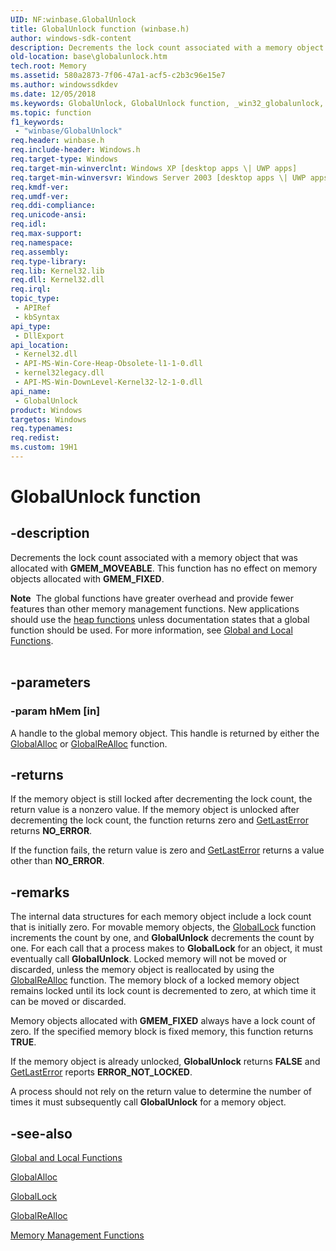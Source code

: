 ```yaml
---
UID: NF:winbase.GlobalUnlock
title: GlobalUnlock function (winbase.h)
author: windows-sdk-content
description: Decrements the lock count associated with a memory object that was allocated with GMEM_MOVEABLE.
old-location: base\globalunlock.htm
tech.root: Memory
ms.assetid: 580a2873-7f06-47a1-acf5-c2b3c96e15e7
ms.author: windowssdkdev
ms.date: 12/05/2018
ms.keywords: GlobalUnlock, GlobalUnlock function, _win32_globalunlock, base.globalunlock, winbase/GlobalUnlock
ms.topic: function
f1_keywords: 
 - "winbase/GlobalUnlock"
req.header: winbase.h
req.include-header: Windows.h
req.target-type: Windows
req.target-min-winverclnt: Windows XP [desktop apps \| UWP apps]
req.target-min-winversvr: Windows Server 2003 [desktop apps \| UWP apps]
req.kmdf-ver: 
req.umdf-ver: 
req.ddi-compliance: 
req.unicode-ansi: 
req.idl: 
req.max-support: 
req.namespace: 
req.assembly: 
req.type-library: 
req.lib: Kernel32.lib
req.dll: Kernel32.dll
req.irql: 
topic_type:
 - APIRef
 - kbSyntax
api_type:
 - DllExport
api_location:
 - Kernel32.dll
 - API-MS-Win-Core-Heap-Obsolete-l1-1-0.dll
 - kernel32legacy.dll
 - API-MS-Win-DownLevel-Kernel32-l2-1-0.dll
api_name:
 - GlobalUnlock
product: Windows
targetos: Windows
req.typenames: 
req.redist: 
ms.custom: 19H1
---
```


# GlobalUnlock function


## -description


Decrements the lock count associated with a memory object that was allocated with <b>GMEM_MOVEABLE</b>. This function has no effect on memory objects allocated with <b>GMEM_FIXED</b>.
<div class="alert"><b>Note</b>  The global functions have greater overhead and provide fewer features than other memory management functions. New applications should use the <a href="https://docs.microsoft.com/windows/desktop/Memory/heap-functions">heap functions</a> unless documentation states that a global function should be used. For more information, see <a href="https://docs.microsoft.com/windows/desktop/Memory/global-and-local-functions">Global and Local Functions</a>.
</div><div> </div>

## -parameters




### -param hMem [in]

A handle to the global memory object. This handle is returned by either the 
<a href="https://docs.microsoft.com/windows/desktop/api/winbase/nf-winbase-globalalloc">GlobalAlloc</a> or 
<a href="https://docs.microsoft.com/windows/desktop/api/winbase/nf-winbase-globalrealloc">GlobalReAlloc</a> function.


## -returns



If the memory object is still locked after decrementing the lock count, the return value is a nonzero value. If the memory object is unlocked after decrementing the lock count, the function returns zero and <a href="https://docs.microsoft.com/windows/desktop/api/errhandlingapi/nf-errhandlingapi-getlasterror">GetLastError</a> returns <b>NO_ERROR</b>.

If the function fails, the return value is zero and 
<a href="https://docs.microsoft.com/windows/desktop/api/errhandlingapi/nf-errhandlingapi-getlasterror">GetLastError</a> returns a value other than <b>NO_ERROR</b>.




## -remarks



The internal data structures for each memory object include a lock count that is initially zero. For movable memory objects, the 
<a href="https://docs.microsoft.com/windows/desktop/api/winbase/nf-winbase-globallock">GlobalLock</a> function increments the count by one, and 
<b>GlobalUnlock</b> decrements the count by one. For each call that a process makes to 
<b>GlobalLock</b> for an object, it must eventually call 
<b>GlobalUnlock</b>. Locked memory will not be moved or discarded, unless the memory object is reallocated by using the 
<a href="https://docs.microsoft.com/windows/desktop/api/winbase/nf-winbase-globalrealloc">GlobalReAlloc</a> function. The memory block of a locked memory object remains locked until its lock count is decremented to zero, at which time it can be moved or discarded.

Memory objects allocated with <b>GMEM_FIXED</b> always have a lock count of zero. If the specified memory block is fixed memory, this function returns <b>TRUE</b>.

If the memory object is already unlocked, 
<b>GlobalUnlock</b> returns <b>FALSE</b> and 
<a href="https://docs.microsoft.com/windows/desktop/api/errhandlingapi/nf-errhandlingapi-getlasterror">GetLastError</a> reports <b>ERROR_NOT_LOCKED</b>.

A process should not rely on the return value to determine the number of times it must subsequently call 
<b>GlobalUnlock</b> for a memory object.




## -see-also




<a href="https://docs.microsoft.com/windows/desktop/Memory/global-and-local-functions">Global and Local Functions</a>



<a href="https://docs.microsoft.com/windows/desktop/api/winbase/nf-winbase-globalalloc">GlobalAlloc</a>



<a href="https://docs.microsoft.com/windows/desktop/api/winbase/nf-winbase-globallock">GlobalLock</a>



<a href="https://docs.microsoft.com/windows/desktop/api/winbase/nf-winbase-globalrealloc">GlobalReAlloc</a>



<a href="https://docs.microsoft.com/windows/desktop/Memory/memory-management-functions">Memory
    Management Functions</a>
 

 

